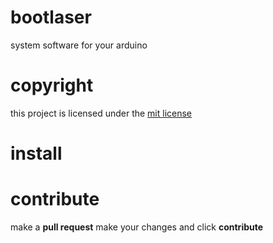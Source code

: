 # bootlaser
system software for your arduino

# copyright
this project is licensed under the [mit license](https://github.com/segacopter-tech/bootlaser/blob/main/LICENSE)

# install

# contribute
make a **pull request** make your changes and click **contribute**
